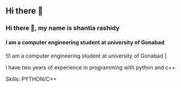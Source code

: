 ## Hi there 👋
### Hi there 👋, my name is shantia rashidy
#### I am a computer engineering student at university of Gonabad 
![I am a computer engineering student at university of Gonabad ]

i have two years of experience in programming with python and c++


Skills: PYTHON/C++






